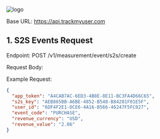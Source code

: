 ![logo](https://github.com/user-attachments/assets/0d41b803-968a-41a8-809a-0dd3d91ec489)

Base URL: https://api.trackmyuser.com

## 1. S2S Events Request

Endpoint: POST /v1/measurement/event/s2s/create

Request Body:

Example Request:

```json
{
  "app_token": "A4CAB7AC-6ED3-4B8E-8E11-BC3FA4D66C65",
  "s2s_key": "AEB865BB-A6BE-4852-B548-B84201F01E5F",
  "user_id": "6DF4F2E1-DCE6-4A16-B566-46247F5FC027",
  "event_code": "PURCHASE",
  "revenue_currency": "USD",
  "revenue_value": "2.06" 
}
```
